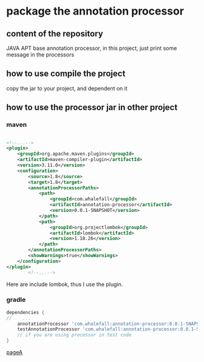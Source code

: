 # package the annotation processor

## content of the repository

JAVA APT base annotation processor, in this project, just print some message in the processors

## how to use compile the project

copy the jar to your project, and dependent on it 

## how to use the processor jar in other project

### maven

```xml

<!--...-->
<plugin>
    <groupId>org.apache.maven.plugins</groupId>
    <artifactId>maven-compiler-plugin</artifactId>
    <version>3.11.0</version>
    <configuration>
        <source>1.8</source>
        <target>1.8</target>
        <annotationProcessorPaths>
            <path>
                <groupId>com.whalefall</groupId>
                <artifactId>annotation-processor</artifactId>
                <version>0.0.1-SNAPSHOT</version>
            </path>
            <path>
                <groupId>org.projectlombok</groupId>
                <artifactId>lombok</artifactId>
                <version>1.18.26</version>
            </path>
        </annotationProcessorPaths>
        <showWarnings>true</showWarnings>
    </configuration>
</plugin>
        <!--...-->
```

Here are include lombok, thus I use the plugin.

### gradle

```groovy
dependencies {
//    ...
    annotationProcessor 'com.whalefall:annotation-processor:0.0.1-SNAPSHOT'
    testAnnotationProcessor 'com.whalefall:annotation-processor:0.0.1-SNAPSHOT'
    // if you are using processor in test code
}
```
[pageA](./a/readme.md)
